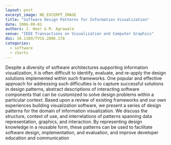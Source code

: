 ```yaml
---
layout: post
excerpt_image: NO_EXCERPT_IMAGE
title: "Software Design Patterns for Information Visualization"
date: 2006-09-01
authors: J. Heer & M. Agrawala
venue: "IEEE Transactions on Visualization and Computer Graphics"
doi: 10.1109/TVCG.2006.178
categories:
  - software
  - charts
---
```

Despite a diversity of software architectures supporting information visualization, it is often difficult to identify, evaluate, and re-apply the design solutions implemented within such frameworks. One popular and effective approach for addressing such difficulties is to capture successful solutions in design patterns, abstract descriptions of interacting software components that can be customized to solve design problems within a particular context. Based upon a review of existing frameworks and our own experiences building visualization software, we present a series of design patterns for the domain of information visualization. We discuss the structure, context of use, and interrelations of patterns spanning data representation, graphics, and interaction. By representing design knowledge in a reusable form, these patterns can be used to facilitate software design, implementation, and evaluation, and improve developer education and communication
